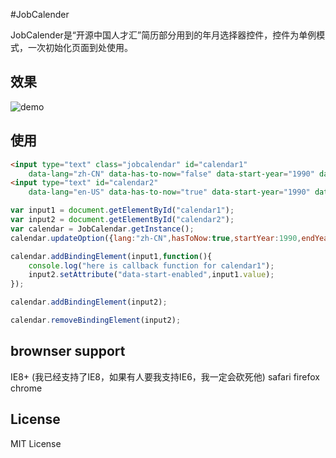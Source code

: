 #JobCalender

JobCalender是“开源中国人才汇”简历部分用到的年月选择器控件，控件为单例模式，一次初始化页面到处使用。

## 效果

![demo](https://git.oschina.net/duguying2008/JobCalendar/raw/master/shot.png)

## 使用

```html
<input type="text" class="jobcalendar" id="calendar1" 
	data-lang="zh-CN" data-has-to-now="false" data-start-year="1990" data-end-year="2015" />
<input type="text" id="calendar2" 
	data-lang="en-US" data-has-to-now="true" data-start-year="1990" data-end-year="2015" />
```

```javascript
var input1 = document.getElementById("calendar1");
var input2 = document.getElementById("calendar2");
var calendar = JobCalendar.getInstance();
calendar.updateOption({lang:"zh-CN",hasToNow:true,startYear:1990,endYear:2015, startEnabled:199504, endEnabled:200011});

calendar.addBindingElement(input1,function(){
	console.log("here is callback function for calendar1");
	input2.setAttribute("data-start-enabled",input1.value);
});

calendar.addBindingElement(input2);

calendar.removeBindingElement(input2);
```

## brownser support
IE8+ (我已经支持了IE8，如果有人要我支持IE6，我一定会砍死他)
safari
firefox
chrome

## License

MIT License
